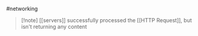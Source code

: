 #networking 
>[!note] [[servers]] successfully processed the [[HTTP Request]], but isn't returning any content 